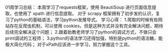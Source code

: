 01周学习总结：
本周学习了requests框架，使用 BeautiSoup 进行页面信息提取，也使用了 xpath 进行信息提取。
对于 scrapy 框架拥有了初步发的认识，复习了python的基础语法，学习python发推导式。
学习心得：
        1.爬取的时候有些网站存在反爬虫机制，可以使用 cookies，但是这种方式并没有完全解决问题，期待后续完全解决这个问题；
        2.跟着助教老师学习了python的调试方式，不做只会print调试的工程师；
        3.python的语法学习还得加强，特别是python的语法糖，能极大简化代码；
        对于xPath应该进一步学习，努力掌握这个工具。